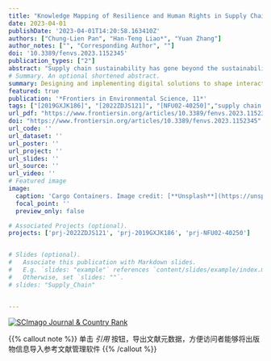 ```yaml
---
title: "Knowledge Mapping of Resilience and Human Rights in Supply Chains: A Roadmapping Taxonomy for Twin Green and Digital Transition Design"
date: 2023-04-01
publishDate: '2023-04-01T14:20:58.163410Z'
authors: ["Chung-Lien Pan", "Han-Teng Liao*", "Yuan Zhang"]
author_notes: ["", "Corresponding Author", ""]
doi: '10.3389/fenvs.2023.1152345'
publication_types: ["2"]
abstract: "Supply chain sustainability has gone beyond the sustainability-performance towards sustainability-practice approach, and how can digital technologies enhance such sustainability-practice approach for improving resilience and human rights, especially as part of the green and digital twin transition after the Covid-19 pandemic? To enrich the sustainability-practice approach with digital, resilient, and human labor considerations, the paper has conducted a roadmapping exercise based on knowledge mapping on the topic. The knowledge dataset was collected in late December 2022 from the Web of Science Core Collection. By mapping the current supply chain knowledge in the dimensions of resilience, human rights, and digital technologies, the knowledge mapping results, including the intellectual and conceptual structure and the main concepts and ideas, form the basis for the roadmapping taxonomy proposed in the paper. The taxonomy highlights the importance of dynamics capabilities facing supply chain disruptions, especially their ripple effects, along with the corresponding digital technologies to enhance the human social dynamics in facing such disruptions. The proposed taxonomy synthesized the knowledge of practices and theories learned from the major impact of Covid-19 in shaping supply chain practices with the help of digital technologies and human cooperation. By providing a people- and community-centric knowledge-based framework and relevant managerial insights, as the main contribution of the research, the taxonomy should help professionals and researchers to enhance their understanding of resilience in designing and implementing digital solutions that shape actions and interactions that are articulated and circulated in networked, digitized, and datafied forms, with the ultimate purpose to improve the supply chain and operations practices for sustainability."
# Summary. An optional shortened abstract.
summary: Designing and implementing digital solutions to shape interactions within the supply chain and operations practices for sustainability can benefit from the proposed taxonomy.   It synthesized the knowledge of practices and theories learned from the major impact of Covid-19 in shaping supply chain practices with the help of digital technologies and human cooperation.
featured: true
publication: '*Frontiers in Environmental Science, 11*'
tags: ["[2019GXJK186]", "[2022ZDJS121]", "[NFU02-40250]","supply chain resilience", "Environmental, Social and Governance (ESG)", "Corporate Social Responsibility (CSR)", "digital transformation", "socio-technical transitions","just transitions", "Industry 4.0","big data analytics"]
url_pdf: "https://www.frontiersin.org/articles/10.3389/fenvs.2023.1152345/pdf"
doi: "https://www.frontiersin.org/articles/10.3389/fenvs.2023.1152345"
url_code: ''
url_dataset: ''
url_poster: ''
url_project: ''
url_slides: ''
url_source: ''
url_video: ''
# Featured image
image:
  caption: 'Cargo Containers. Image credit: [**Unsplash**](https://unsplash.com/photos/oc-KTMcrHrk)'
  focal_point: ''
  preview_only: false

# Associated Projects (optional).
projects: ['prj-2022ZDJS121', 'prj-2019GXJK186', 'prj-NFU02-40250']


# Slides (optional).
#   Associate this publication with Markdown slides.
#   E.g. `slides: "example"` references `content/slides/example/index.md`.
#   Otherwise, set `slides: ""`.
# slides: "Supply_Chain"


---
```


<a href="https://www.scimagojr.com/journalsearch.php?q=21100826280&amp;tip=sid&amp;exact=no" title="SCImago Journal &amp; Country Rank"><img border="0" src="https://www.scimagojr.com/journal_img.php?id=21100826280" alt="SCImago Journal &amp; Country Rank"  /></a>

{{% callout note %}}
单击 _引用_ 按钮，导出文献元数据，方便访问者能够将出版物信息导入参考文献管理软件
{{% /callout %}}



